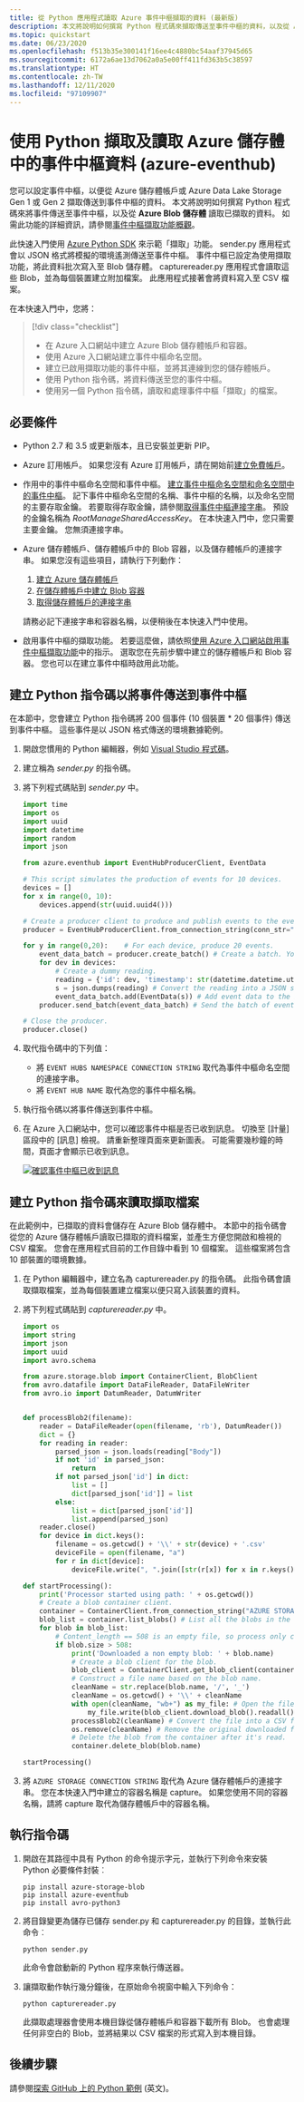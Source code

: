 ```yaml
---
title: 從 Python 應用程式讀取 Azure 事件中樞擷取的資料 (最新版)
description: 本文將說明如何撰寫 Python 程式碼來擷取傳送至事件中樞的資料，以及從 Azure 儲存體帳戶讀取已擷取的事件資料。
ms.topic: quickstart
ms.date: 06/23/2020
ms.openlocfilehash: f513b35e300141f16ee4c4880bc54aaf37945d65
ms.sourcegitcommit: 6172a6ae13d7062a0a5e00ff411fd363b5c38597
ms.translationtype: HT
ms.contentlocale: zh-TW
ms.lasthandoff: 12/11/2020
ms.locfileid: "97109907"
---
```

# <a name="capture-event-hubs-data-in-azure-storage-and-read-it-by-using-python-azure-eventhub"></a>使用 Python 擷取及讀取 Azure 儲存體中的事件中樞資料 (azure-eventhub)

您可以設定事件中樞，以便從 Azure 儲存體帳戶或 Azure Data Lake Storage Gen 1 或 Gen 2 擷取傳送到事件中樞的資料。 本文將說明如何撰寫 Python 程式碼來將事件傳送至事件中樞，以及從 **Azure Blob 儲存體** 讀取已擷取的資料。 如需此功能的詳細資訊，請參閱[事件中樞擷取功能概觀](event-hubs-capture-overview.md)。

此快速入門使用 [Azure Python SDK](https://azure.microsoft.com/develop/python/) 來示範「擷取」功能。 sender.py 應用程式會以 JSON 格式將模擬的環境遙測傳送至事件中樞。 事件中樞已設定為使用擷取功能，將此資料批次寫入至 Blob 儲存體。 capturereader.py 應用程式會讀取這些 Blob，並為每個裝置建立附加檔案。 此應用程式接著會將資料寫入至 CSV 檔案。

在本快速入門中，您將： 

> [!div class="checklist"]
> * 在 Azure 入口網站中建立 Azure Blob 儲存體帳戶和容器。
> * 使用 Azure 入口網站建立事件中樞命名空間。
> * 建立已啟用擷取功能的事件中樞，並將其連線到您的儲存體帳戶。
> * 使用 Python 指令碼，將資料傳送至您的事件中樞。
> * 使用另一個 Python 指令碼，讀取和處理事件中樞「擷取」的檔案。

## <a name="prerequisites"></a>必要條件

- Python 2.7 和 3.5 或更新版本，且已安裝並更新 PIP。  
- Azure 訂用帳戶。 如果您沒有 Azure 訂用帳戶，請在開始前[建立免費帳戶](https://azure.microsoft.com/free/)。  
- 作用中的事件中樞命名空間和事件中樞。
[建立事件中樞命名空間和命名空間中的事件中樞](event-hubs-create.md)。 記下事件中樞命名空間的名稱、事件中樞的名稱，以及命名空間的主要存取金鑰。 若要取得存取金鑰，請參閱[取得事件中樞連接字串](event-hubs-get-connection-string.md#get-connection-string-from-the-portal)。 預設的金鑰名稱為 *RootManageSharedAccessKey*。 在本快速入門中，您只需要主要金鑰。 您無須連接字串。  
- Azure 儲存體帳戶、儲存體帳戶中的 Blob 容器，以及儲存體帳戶的連接字串。 如果您沒有這些項目，請執行下列動作：  
    1. [建立 Azure 儲存體帳戶](../storage/common/storage-account-create.md?tabs=azure-portal)  
    1. [在儲存體帳戶中建立 Blob 容器](../storage/blobs/storage-quickstart-blobs-portal.md#create-a-container)  
    1. [取得儲存體帳戶的連接字串](../storage/common/storage-configure-connection-string.md)

    請務必記下連接字串和容器名稱，以便稍後在本快速入門中使用。  
- 啟用事件中樞的擷取功能。 若要這麼做，請依照[使用 Azure 入口網站啟用事件中樞擷取功能](event-hubs-capture-enable-through-portal.md)中的指示。 選取您在先前步驟中建立的儲存體帳戶和 Blob 容器。 您也可以在建立事件中樞時啟用此功能。  

## <a name="create-a-python-script-to-send-events-to-your-event-hub"></a>建立 Python 指令碼以將事件傳送到事件中樞
在本節中，您會建立 Python 指令碼將 200 個事件 (10 個裝置 * 20 個事件) 傳送到事件中樞。 這些事件是以 JSON 格式傳送的環境數據範例。 

1. 開啟您慣用的 Python 編輯器，例如 [Visual Studio 程式碼][Visual Studio Code]。
2. 建立稱為 *sender.py* 的指令碼。 
3. 將下列程式碼貼到 *sender.py* 中。 
   
    ```python
    import time
    import os
    import uuid
    import datetime
    import random
    import json
    
    from azure.eventhub import EventHubProducerClient, EventData
    
    # This script simulates the production of events for 10 devices.
    devices = []
    for x in range(0, 10):
        devices.append(str(uuid.uuid4()))
    
    # Create a producer client to produce and publish events to the event hub.
    producer = EventHubProducerClient.from_connection_string(conn_str="EVENT HUBS NAMESAPCE CONNECTION STRING", eventhub_name="EVENT HUB NAME")
    
    for y in range(0,20):    # For each device, produce 20 events. 
        event_data_batch = producer.create_batch() # Create a batch. You will add events to the batch later. 
        for dev in devices:
            # Create a dummy reading.
            reading = {'id': dev, 'timestamp': str(datetime.datetime.utcnow()), 'uv': random.random(), 'temperature': random.randint(70, 100), 'humidity': random.randint(70, 100)}
            s = json.dumps(reading) # Convert the reading into a JSON string.
            event_data_batch.add(EventData(s)) # Add event data to the batch.
        producer.send_batch(event_data_batch) # Send the batch of events to the event hub.
    
    # Close the producer.    
    producer.close()
    ```
4. 取代指令碼中的下列值：  
    * 將 `EVENT HUBS NAMESPACE CONNECTION STRING` 取代為事件中樞命名空間的連接字串。  
    * 將 `EVENT HUB NAME` 取代為您的事件中樞名稱。  
5. 執行指令碼以將事件傳送到事件中樞。  
6. 在 Azure 入口網站中，您可以確認事件中樞是否已收到訊息。 切換至 [計量] 區段中的 [訊息] 檢視。 請重新整理頁面來更新圖表。 可能需要幾秒鐘的時間，頁面才會顯示已收到訊息。 

    [![確認事件中樞已收到訊息](./media/get-started-capture-python-v2/messages-portal.png)](./media/get-started-capture-python-v2/messages-portal.png#lightbox)

## <a name="create-a-python-script-to-read-your-capture-files"></a>建立 Python 指令碼來讀取擷取檔案
在此範例中，已擷取的資料會儲存在 Azure Blob 儲存體中。 本節中的指令碼會從您的 Azure 儲存體帳戶讀取已擷取的資料檔案，並產生方便您開啟和檢視的 CSV 檔案。 您會在應用程式目前的工作目錄中看到 10 個檔案。 這些檔案將包含 10 部裝置的環境數據。 

1. 在 Python 編輯器中，建立名為 capturereader.py 的指令碼。 此指令碼會讀取擷取檔案，並為每個裝置建立檔案以便只寫入該裝置的資料。
2. 將下列程式碼貼到 *capturereader.py* 中。 
   
    ```python
    import os
    import string
    import json
    import uuid
    import avro.schema
    
    from azure.storage.blob import ContainerClient, BlobClient
    from avro.datafile import DataFileReader, DataFileWriter
    from avro.io import DatumReader, DatumWriter
    
    
    def processBlob2(filename):
        reader = DataFileReader(open(filename, 'rb'), DatumReader())
        dict = {}
        for reading in reader:
            parsed_json = json.loads(reading["Body"])
            if not 'id' in parsed_json:
                return
            if not parsed_json['id'] in dict:
                list = []
                dict[parsed_json['id']] = list
            else:
                list = dict[parsed_json['id']]
                list.append(parsed_json)
        reader.close()
        for device in dict.keys():
            filename = os.getcwd() + '\\' + str(device) + '.csv'
            deviceFile = open(filename, "a")
            for r in dict[device]:
                deviceFile.write(", ".join([str(r[x]) for x in r.keys()])+'\n')
    
    def startProcessing():
        print('Processor started using path: ' + os.getcwd())
        # Create a blob container client.
        container = ContainerClient.from_connection_string("AZURE STORAGE CONNECTION STRING", container_name="BLOB CONTAINER NAME")
        blob_list = container.list_blobs() # List all the blobs in the container.
        for blob in blob_list:
            # Content_length == 508 is an empty file, so process only content_length > 508 (skip empty files).        
            if blob.size > 508:
                print('Downloaded a non empty blob: ' + blob.name)
                # Create a blob client for the blob.
                blob_client = ContainerClient.get_blob_client(container, blob=blob.name)
                # Construct a file name based on the blob name.
                cleanName = str.replace(blob.name, '/', '_')
                cleanName = os.getcwd() + '\\' + cleanName 
                with open(cleanName, "wb+") as my_file: # Open the file to write. Create it if it doesn't exist. 
                    my_file.write(blob_client.download_blob().readall()) # Write blob contents into the file.
                processBlob2(cleanName) # Convert the file into a CSV file.
                os.remove(cleanName) # Remove the original downloaded file.
                # Delete the blob from the container after it's read.
                container.delete_blob(blob.name)
    
    startProcessing()    
    ```
3. 將 `AZURE STORAGE CONNECTION STRING` 取代為 Azure 儲存體帳戶的連接字串。 您在本快速入門中建立的容器名稱是 capture。 如果您使用不同的容器名稱，請將 capture 取代為儲存體帳戶中的容器名稱。 

## <a name="run-the-scripts"></a>執行指令碼
1. 開啟在其路徑中具有 Python 的命令提示字元，並執行下列命令來安裝 Python 必要條件封裝︰
   
   ```
   pip install azure-storage-blob
   pip install azure-eventhub
   pip install avro-python3
   ```
2. 將目錄變更為儲存已儲存 sender.py 和 capturereader.py 的目錄，並執行此命令︰
   
   ```
   python sender.py
   ```
   
   此命令會啟動新的 Python 程序來執行傳送器。
3. 讓擷取動作執行幾分鐘後，在原始命令視窗中輸入下列命令：
   
   ```
   python capturereader.py
   ```

   此擷取處理器會使用本機目錄從儲存體帳戶和容器下載所有 Blob。 也會處理任何非空白的 Blob，並將結果以 CSV 檔案的形式寫入到本機目錄。

## <a name="next-steps"></a>後續步驟
請參閱[探索 GitHub 上的 Python 範例](https://github.com/Azure/azure-sdk-for-python/tree/master/sdk/eventhub/azure-eventhub/samples) \(英文\)。 


[Azure portal]: https://portal.azure.com/
[Overview of Event Hubs Capture]: event-hubs-capture-overview.md
[1]: ./media/event-hubs-archive-python/event-hubs-python1.png
[About Azure storage accounts]:../storage/common/storage-create-storage-account.md
[Visual Studio Code]: https://code.visualstudio.com/
[Event Hubs overview]: ./event-hubs-about.md
